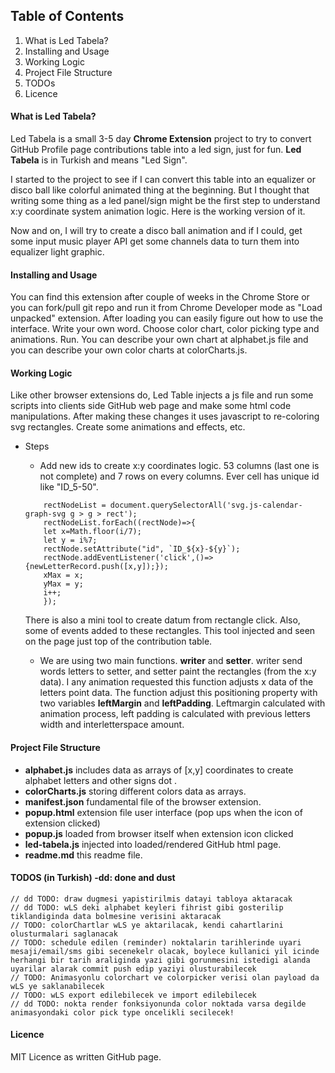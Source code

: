 ## Table of Contents
1. What is Led Tabela?
1. Installing and Usage
1. Working Logic
1. Project File Structure
1. TODOs
1. Licence




#### What is Led Tabela?

Led Tabela is a small 3-5 day **Chrome Extension** project to try to convert GitHub Profile page contributions table into a led sign, just for fun. **Led Tabela** is in Turkish and means "Led Sign".

I started to the project to see if I can convert this table into an equalizer or disco ball like colorful animated thing at the beginning. But I thought that writing some thing as a led panel/sign might be the first step to understand x:y coordinate system animation logic. Here is the working version of it.

Now and on, I will try to create a disco ball animation and if I could, get some input music player API  get some channels data to turn them into equalizer light graphic.

#### Installing and Usage

You can find this extension after couple of weeks in the Chrome Store or you can fork/pull git repo and run it from Chrome Developer mode as "Load unpacked" extension. After loading you can easily figure out how to use the interface. 
Write your own word. Choose color chart, color picking type and animations. Run. You can describe your own chart at alphabet.js file and you can describe your own color charts at colorCharts.js.   

#### Working Logic

Like other browser extensions do, Led Table injects a js file and run some scripts into clients side GitHub web page and make some html code manipulations. After making these changes it uses javascript to re-coloring svg rectangles. Create some animations and effects, etc.

- Steps
    - Add new ids to create x:y coordinates logic. 53 columns (last one is not complete) and 7 rows on every columns. Ever cell has unique id like "ID_5-50".
    ``` 
        rectNodeList = document.querySelectorAll('svg.js-calendar-graph-svg g > g > rect');
        rectNodeList.forEach((rectNode)=>{
        let x=Math.floor(i/7);
        let y = i%7;
        rectNode.setAttribute("id", `ID_${x}-${y}`);
        rectNode.addEventListener('click',()=>{newLetterRecord.push([x,y]);});
        xMax = x;
        yMax = y;
        i++;
        });
    ```
  There is also a mini tool to create datum from rectangle click. Also, some of events added to these rectangles. This tool injected and seen on the page just top of the contribution table.
  
  - We are using two main functions. **writer** and **setter**. writer send words letters to setter, and setter paint the rectangles (from the x:y data). I any animation requested this function adjusts x data of the letters point data. The function adjust this positioning property with two variables **leftMargin** and **leftPadding**. Leftmargin calculated with animation process, left padding is calculated with previous letters width and interletterspace amount. 

#### Project File Structure

- **alphabet.js** includes data as arrays of [x,y] coordinates to create alphabet letters and other signs dot .
- **colorCharts.js** storing different colors data as arrays.
- **manifest.json** fundamental file of the browser extension.
- **popup.html** extension file user interface (pop ups when the icon of extension clicked)
- **popup.js** loaded from browser itself when extension icon clicked
- **led-tabela.js** injected into loaded/rendered GitHub html page. 
- **readme.md** this readme file.


 
#### TODOS (in Turkish) -dd: done and dust

    // dd TODO: draw dugmesi yapistirilmis datayi tabloya aktaracak
    // dd TODO: wLS deki alphabet keyleri fihrist gibi gosterilip tiklandiginda data bolmesine verisini aktaracak
    // TODO: colorChartlar wLS ye aktarilacak, kendi cahartlarini olusturmalari saglanacak
    // TODO: schedule edilen (reminder) noktalarin tarihlerinde uyari mesaji/email/sms gibi secenekelr olacak, boylece kullanici yil icinde herhangi bir tarih araliginda yazi gibi gorunmesini istedigi alanda uyarilar alarak commit push edip yaziyi olusturabilecek
    // TODO: Animasyonlu colorchart ve colorpicker verisi olan payload da wLS ye saklanabilecek
    // TODO: wLS export edilebilecek ve import edilebilecek
    // dd TODO: nokta render fonksiyonunda color noktada varsa degilde animasyondaki color pick type oncelikli secilecek!

#### Licence

MIT Licence as written GitHub page.
